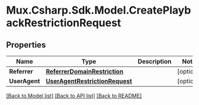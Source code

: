 # Mux.Csharp.Sdk.Model.CreatePlaybackRestrictionRequest

## Properties

Name | Type | Description | Notes
------------ | ------------- | ------------- | -------------
**Referrer** | [**ReferrerDomainRestriction**](ReferrerDomainRestriction.md) |  | [optional] 
**UserAgent** | [**UserAgentRestrictionRequest**](UserAgentRestrictionRequest.md) |  | [optional] 

[[Back to Model list]](../README.md#documentation-for-models) [[Back to API list]](../README.md#documentation-for-api-endpoints) [[Back to README]](../README.md)

